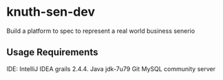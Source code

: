 # knuth-sen-dev
Build a platform to spec to represent a real world business senerio 

## Usage Requirements
IDE: IntelliJ IDEA
grails 2.4.4.
Java jdk-7u79
Git
MySQL community server
